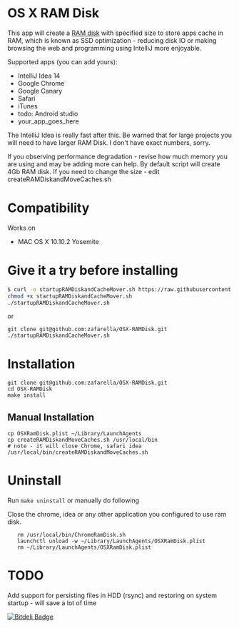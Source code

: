 OS X RAM Disk
================

This app will create a [RAM disk](http://en.wikipedia.org/wiki/RAM_drive) with specified size to 
store apps cache in RAM, which is known as SSD optimization - reducing disk IO or making browsing the web and
programming using IntelliJ more enjoyable.

Supported apps (you can add yours):

* IntelliJ Idea 14
* Google Chrome
* Google Canary
* Safari
* iTunes
* todo: Android studio 
* your_app_goes_here

The IntelliJ Idea is really fast after this. Be warned that for large projects you will need to have larger RAM Disk. I don't have exact numbers, sorry.

If you observing performance degradation - revise how much memory you are using and may be adding more can help.
By default script will create 4Gb RAM disk. If you need to change the size - edit createRAMDiskandMoveCaches.sh

Compatibility
============
Works on
* MAC OS X 10.10.2 Yosemite

Give it a try before installing
===============================
```bash
$ curl -o startupRAMDiskandCacheMover.sh https://raw.githubusercontent.com/zafarella/OSX-RAMDisk/master/Contents/MacOS/startupRAMDiskandCacheMover.sh
chmod +x startupRAMDiskandCacheMover.sh
./startupRAMDiskandCacheMover.sh
```
or
```
git clone git@github.com:zafarella/OSX-RAMDisk.git
./startupRAMDiskandCacheMover.sh
```

Installation
============
```
git clone git@github.com:zafarella/OSX-RAMDisk.git
cd OSX-RAMDisk
make install
```

Manual Installation
------------------
```
cp OSXRamDisk.plist ~/Library/LaunchAgents
cp createRAMDiskandMoveCaches.sh /usr/local/bin
# note - it will close Chrome, safari idea
/usr/local/bin/createRAMDiskandMoveCaches.sh
```

Uninstall
============
Run `make uninstall`
or manually do following

Close the chrome, idea or any other application you configured to use ram disk.
```
   rm /usr/local/bin/ChromeRamDisk.sh
   launchctl unload -w ~/Library/LaunchAgents/OSXRamDisk.plist 
   rm ~/Library/LaunchAgents/OSXRamDisk.plist
```

TODO
===========
Add support for persisting files in HDD (rsync) and restoring on system startup - will save a lot of time



[![Bitdeli Badge](https://d2weczhvl823v0.cloudfront.net/zafarella/osx-ramdisk/trend.png)](https://bitdeli.com/free "Bitdeli Badge")

